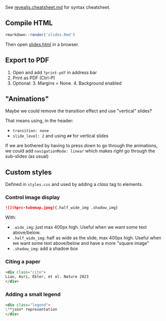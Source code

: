 See [revealjs.cheatsheet.md](revealjs.cheatsheet.md) for syntax cheatsheet.

## Compile HTML

```r
rmarkdown::render('slides.Rmd')
```

Then open [slides.html](slides.html) in a browser.

## Export to PDF

1. Open and add `?print-pdf` in address bar
1. Print as PDF (Ctrl-P)
2. Optional: 
    3. Margins = None.
    4. Background enabled

## "Animations"

Maybe we could remove the transition effect and use "vertical" slides?

That means using, in the header:

- `transition: none`
- `slide_level: 2` and using `##` for vertical slides

If we are bothered by having to press *down* to go through the animations, we could add `navigationMode: linear` which makes *right* go through the sub-slides (as usual)


## Custom styles

Defined in `styles.css` and used by adding a *class* tag to elements.

### Control image display

```md
![](hprc-tubemap.jpeg){.half_wide_img .shadow_img}
```

With:

- `.wide_img`: just max 400px high. Useful when we want some text above/below.
- `.half_wide_img`: half as wide as the slide, max 400px high. Useful when we want some text above/below and have a more "square image"
- `.shadow_img`: add a shadow box

### Citing a paper

```md
<div class="cite">
Liao, Asri, Ebler, et al. Nature 2023
</div>
```

### Adding a small legend

```md
<div class="legend">
\**json* representation
</div>
```
